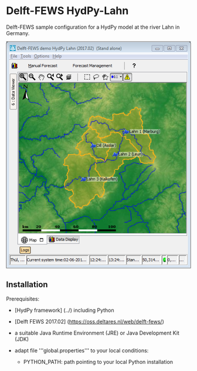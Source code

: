 # Delft-FEWS HydPy-Lahn

Delft-FEWS sample configuration for a HydPy model at the river Lahn in Germany.

![Lahn overview](./_images/01_overview.png)


## Installation
Prerequisites:
* [HydPy framework] (../) including Python
* [Delft FEWS 2017.02] (https://oss.deltares.nl/web/delft-fews/) 
* a suitable Java Runtime Environment (JRE) or Java Development Kit (JDK)



* adapt file '''global.properties''' to your local conditions:
  * PYTHON_PATH: path pointing to your local Python installation
